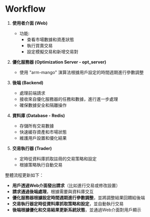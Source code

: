 # Workflow

1. **使用者介面 (Web)**
   - 功能:
     - 查看市場數據和資產狀態
     - 執行買賣交易
     - 設定模擬交易和新增交易對

2. **優化服務器 (Optimization Server - opt_server)**
   - 使用 "arm-mango" 演算法根據用戶設定的時間週期進行參數調整

3. **後端 (Backend)**
   - 處理前端請求
   - 接收來自優化服務器的任務和數據，進行進一步處理
   - 確保數據安全和隔離操作

4. **資料庫 (Database - Redis)**
   - 存儲所有交易數據
   - 快速緩存資產和市場狀態
   - 維護用戶設置和優化結果

5. **交易執行器 (Trader)**
   - 定時從資料庫抓取註冊的交易策略和設定
   - 根據策略執行自動交易

整體流程更新如下：

- **用戶透過Web介面發出請求**（比如進行交易或修改設置）
- **請求通過後端處理**，根據需要與資料庫交互
- **優化服務器根據設定時間週期進行參數調整**，並將調整結果回饋給後端
- **交易執行器定時從資料庫抓取策略和設定**，並自動執行交易
- **後端根據優化和交易結果更新系統狀態**，並通過Web介面對用戶顯示